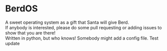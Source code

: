 # BerdOS
A sweet operating system as a gift that Santa will give Berd.<br>
If anybody is interested, please do some pull requesting or adding issues to show that you are there!<br>
Written in python, but who knows! Somebody might add a config file.
Test update
